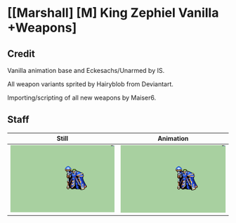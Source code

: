 # [\[Marshall\] \[M\] King Zephiel Vanilla +Weapons]

## Credit

Vanilla animation base and Eckesachs/Unarmed by IS.

All weapon variants sprited by Hairyblob from Deviantart.

Importing/scripting of all new weapons by Maiser6.
	
## Staff

| Still | Animation |
| :---: | :-------: |
| ![Staff still](./Staff_000.png) | ![Staff animation](./Staff.gif) |

